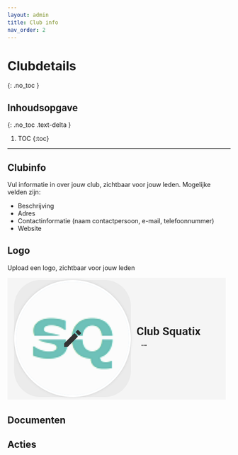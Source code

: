 ```yaml
---
layout: admin
title: Club info
nav_order: 2
---
```


# Clubdetails
{: .no_toc }

## Inhoudsopgave
{: .no_toc .text-delta }

1. TOC
{:toc}

---

## Clubinfo

Vul informatie in over jouw club, zichtbaar voor jouw leden. Mogelijke velden zijn:
- Beschrijving
- Adres
- Contactinformatie (naam contactpersoon, e-mail, telefoonnummer)
- Website

## Logo

Upload een logo, zichtbaar voor jouw leden

![logo](/assets/images/upload_logo.png)

## Documenten

## Acties
